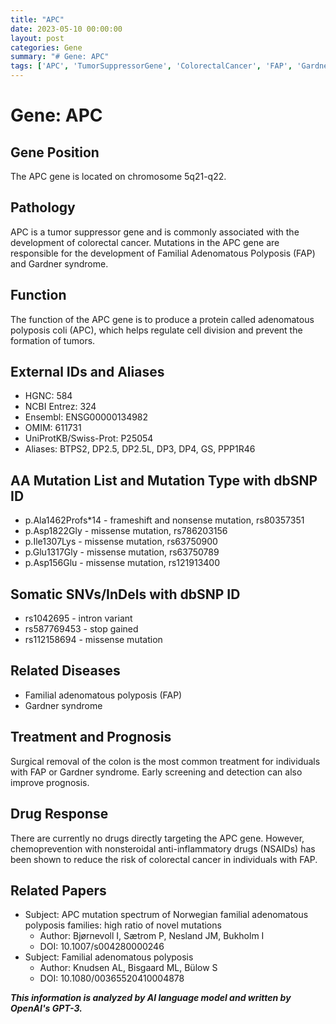 ```yaml
---
title: "APC"
date: 2023-05-10 00:00:00
layout: post
categories: Gene
summary: "# Gene: APC"
tags: ['APC', 'TumorSuppressorGene', 'ColorectalCancer', 'FAP', 'GardnerSyndrome', 'Mutation', 'Chemoprevention', 'SurgicalRemoval']
---
```


# Gene: APC

## Gene Position
The APC gene is located on chromosome 5q21-q22.

## Pathology
APC is a tumor suppressor gene and is commonly associated with the development of colorectal cancer. Mutations in the APC gene are responsible for the development of Familial Adenomatous Polyposis (FAP) and Gardner syndrome.

## Function
The function of the APC gene is to produce a protein called adenomatous polyposis coli (APC), which helps regulate cell division and prevent the formation of tumors.

## External IDs and Aliases
- HGNC: 584
- NCBI Entrez: 324
- Ensembl: ENSG00000134982
- OMIM: 611731
- UniProtKB/Swiss-Prot: P25054
- Aliases: BTPS2, DP2.5, DP2.5L, DP3, DP4, GS, PPP1R46

## AA Mutation List and Mutation Type with dbSNP ID
- p.Ala1462Profs*14 - frameshift and nonsense mutation, rs80357351
- p.Asp1822Gly - missense mutation, rs786203156
- p.Ile1307Lys - missense mutation, rs63750900
- p.Glu1317Gly - missense mutation, rs63750789
- p.Asp156Glu - missense mutation, rs121913400

## Somatic SNVs/InDels with dbSNP ID
- rs1042695 - intron variant
- rs587769453 - stop gained
- rs112158694 - missense mutation

## Related Diseases
- Familial adenomatous polyposis (FAP)
- Gardner syndrome

## Treatment and Prognosis
Surgical removal of the colon is the most common treatment for individuals with FAP or Gardner syndrome. Early screening and detection can also improve prognosis.

## Drug Response
There are currently no drugs directly targeting the APC gene. However, chemoprevention with nonsteroidal anti-inflammatory drugs (NSAIDs) has been shown to reduce the risk of colorectal cancer in individuals with FAP.

## Related Papers
- Subject: APC mutation spectrum of Norwegian familial adenomatous polyposis families: high ratio of novel mutations
  - Author: Bjørnevoll I, Sætrom P, Nesland JM, Bukholm I
  - DOI: 10.1007/s004280000246
- Subject: Familial adenomatous polyposis
  - Author: Knudsen AL, Bisgaard ML, Bülow S
  - DOI: 10.1080/00365520410004878

**_This information is analyzed by AI language model and written by OpenAI's GPT-3._**